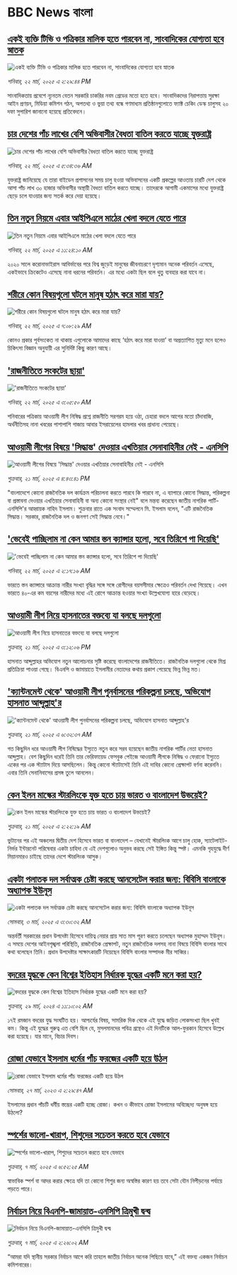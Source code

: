 # BBC News বাংলা## [একই ব্যক্তি টিভি ও পত্রিকার মালিক হতে পারবেন না, সাংবাদিকের যোগ্যতা হবে স্নাতক](https://www.bbc.com/bengali/articles/cdx288d7pzxo?at_campaign=githubrss)![একই ব্যক্তি টিভি ও পত্রিকার মালিক হতে পারবেন না, সাংবাদিকের যোগ্যতা হবে স্নাতক](https://ichef.bbci.co.uk/ace/standard/240/cpsprodpb/8edb/live/5c852ec0-0722-11f0-8c87-edb635ee3d20.jpg)_শনিবার, ২২ মার্চ, ২০২৫ এ ২:২৯:৪৪ PM_সাংবাদিকতায় প্রবেশে ন্যূনতম বেতন সরকারি চাকরির নবম গ্রেডের মতো হতে হবে। সাংবাদিকদের নিরাপত্তায় সুরক্ষা আইন প্রণয়ন, মিডিয়া কমিশন গঠন, অপতথ্য ও ভুয়া তথ্য বন্ধে গণমাধ্যম প্রতিষ্ঠানগুলোতে ফ্যাক্ট চেকিং ডেস্ক চালুসহ ২০ দফা সুপারিশ জানানো হয়েছে প্রতিবেদনে।## [চার দেশের পাঁচ লাখের বেশি অভিবাসীর বৈধতা বাতিল করতে যাচ্ছে যুক্তরাষ্ট্র](https://www.bbc.com/bengali/articles/c0egjde8gypo?at_campaign=githubrss)![চার দেশের পাঁচ লাখের বেশি অভিবাসীর বৈধতা বাতিল করতে যাচ্ছে যুক্তরাষ্ট্র](https://ichef.bbci.co.uk/ace/standard/240/cpsprodpb/6bca/live/2aea8400-06cd-11f0-88b7-5556e7b55c5e.jpg)_শনিবার, ২২ মার্চ, ২০২৫ এ ৫:৩৪:৩৬ AM_যুক্তরাষ্ট্র জানিয়েছে যে তারা বাইডেন প্রশাসনের সময় চালু হওয়া অভিবাসনের একটি প্রকল্পের আওতায় চারটি দেশ থেকে আসা পাঁচ লাখ ৩০ হাজার অভিবাসীর অস্থায়ী বৈধতা বাতিল করতে যাচ্ছে। তাদেরকে আগামী একমাসের মধ্যে যুক্তরাষ্ট্র ছেড়ে চলে যাওয়ার জন্য সতর্ক করে দেয়া হয়েছে।## [তিন নতুন নিয়মে এবার আইপিএলে মাঠের খেলা বদলে যেতে পারে](https://www.bbc.com/bengali/articles/crrdvpgkqndo?at_campaign=githubrss)![তিন নতুন নিয়মে এবার আইপিএলে মাঠের খেলা বদলে যেতে পারে](https://ichef.bbci.co.uk/ace/standard/240/cpsprodpb/019e/live/5d3d9d90-0707-11f0-94d4-6f954f5dcfa3.jpg)_শনিবার, ২২ মার্চ, ২০২৫ এ ১১:২৪:১০ AM_২০২০ সালে করোনাভাইরাস আবির্ভাবের পরে বিশ্ব জুড়েই মানুষের জীবনাচরণে দৃশ্যমান অনেক পরিবর্তন এসেছে, একইভাবে ক্রিকেটেও এসেছে নানা ধরনের পরিবর্তন। এর মধ্যে একটা ছিল বলে থুতু ব্যবহার করা যাবে না।## [শরীরে কোন বিষয়গুলো ঘটলে মানুষ হঠাৎ করে মারা যায়?](https://www.bbc.com/bengali/articles/cx282k3ppepo?at_campaign=githubrss)![শরীরে কোন বিষয়গুলো ঘটলে মানুষ হঠাৎ করে মারা যায়?](https://ichef.bbci.co.uk/ace/standard/240/cpsprodpb/de11/live/622b0ae0-af05-11ef-8ab9-9192db313061.jpg)_শনিবার, ২২ মার্চ, ২০২৫ এ ৭:০৮:২৯ AM_কোনও প্রকার পূর্বসংকেত না থাকায় এগুলোকে আমাদের কাছে ‘হঠাৎ করে মারা যাওয়া’ বা অপ্রত্যাশিত মৃত্যু মনে হলেও চিকিৎসা বিজ্ঞান অনুযায়ী এর সুনির্দিষ্ট কিছু কারণ আছে।## ['রাজনীতিতে সংকটের ছায়া'](https://www.bbc.com/bengali/articles/c9de896pdq7o?at_campaign=githubrss)!['রাজনীতিতে সংকটের ছায়া'](https://ichef.bbci.co.uk/ace/standard/240/cpsprodpb/0b9c/live/764d6e90-06c7-11f0-93a4-171bd940979e.jpg)_শনিবার, ২২ মার্চ, ২০২৫ এ ৩:০৫:৫০ AM_শনিবারের পত্রিকায় আওয়ামী লীগ নিষিদ্ধ প্রশ্নে রাজনীতি সরগরম হয়ে ওঠা, চেহারা বদলে আগের মতো চাঁদাবাজি, অর্থনীতিসহ নানা খবরের পাশাপাশি গাজায় আবার ইসরায়েলের হামলার খবর প্রাধান্য পেয়েছে।## [আওয়ামী লীগের বিষয়ে 'সিদ্ধান্ত' দেওয়ার এখতিয়ার সেনাবাহিনীর নেই - এনসিপি](https://www.bbc.com/bengali/articles/cewkrkwd871o?at_campaign=githubrss)![আওয়ামী লীগের বিষয়ে 'সিদ্ধান্ত' দেওয়ার এখতিয়ার সেনাবাহিনীর নেই - এনসিপি](https://ichef.bbci.co.uk/ace/standard/240/cpsprodpb/8083/live/fda622c0-0671-11f0-94d4-6f954f5dcfa3.png)_শুক্রবার, ২১ মার্চ, ২০২৫ এ ৪:৪৩:৪১ PM_"বাংলাদেশে কোনো রাজনৈতিক দল কার্যক্রম পরিচালনা করতে পারবে কি পারবে না, এ ব্যাপারে কোনো সিদ্ধান্ত, পরিকল্পনা বা প্রস্তাবনা দেওয়ার এখতিয়ার সেনাবাহিনী বা অন্য কোনো সংস্থার নেই" বলে মন্তব্য করেছেন জাতীয় নাগরিক পার্টি-এনসিপি'র আহ্বায়ক নাহিদ ইসলাম। শুক্রবার রাতে এক সংবাদ সম্মেলনে মি. ইসলাম বলেন, "এটি রাজনৈতিক সিদ্ধান্ত। সরকার, রাজনৈতিক দল ও জনগণ সেই সিদ্ধান্ত নেবে।"## ['ভেবেই পাচ্ছিলাম না কেন আমার স্তন ক্যান্সার হলো, সবে তিরিশে পা দিয়েছি'](https://www.bbc.com/bengali/articles/c9wp0r29qrlo?at_campaign=githubrss)!['ভেবেই পাচ্ছিলাম না কেন আমার স্তন ক্যান্সার হলো, সবে তিরিশে পা দিয়েছি'](https://ichef.bbci.co.uk/ace/standard/240/cpsprodpb/b19a/live/624aa640-0638-11f0-94d4-6f954f5dcfa3.jpg)_শনিবার, ২২ মার্চ, ২০২৫ এ ২:১৭:১৬ AM_ভারতে স্তন ক্যান্সারে আক্রান্ত নারীর সংখ্যা বৃদ্ধির সঙ্গে সঙ্গে রোগীদের বয়সসীমার ক্ষেত্রেও পরিবর্তন দেখা গিয়েছে। এখন ভারতে ৪০-এর কম বয়সের নারীদের মধ্যে এই রোগে আক্রান্ত হওয়ার সংখ্যা উল্লেখযোগ্য হারে বেড়েছে।## [আওয়ামী লীগ নিয়ে হাসনাতের বক্তব্যে যা বলছে দলগুলো](https://www.bbc.com/bengali/articles/c62zeryn1zzo?at_campaign=githubrss)![আওয়ামী লীগ নিয়ে হাসনাতের বক্তব্যে যা বলছে দলগুলো](https://ichef.bbci.co.uk/ace/standard/240/cpsprodpb/0671/live/5980b580-066b-11f0-8777-f3a97186d396.jpg)_শুক্রবার, ২১ মার্চ, ২০২৫ এ ৩:১২:০৬ PM_হাসনাত আব্দুল্লাহর অভিযোগ নতুন আলোচনার সৃষ্টি করেছে  বাংলাদেশের রাজনীতিতে। রাজনৈতিক দলগুলো থেকে মিশ্র  প্রতিক্রিয়া পাওয়া গেছে।  বিএনপি ও জামায়াতে ইসলামীর নেতাদের কথায়  প্রকাশ পেয়েছে ভিন্ন ভিন্ন মত।## ['ক্যান্টনমেন্ট থেকে' আওয়ামী লীগ পুনর্বাসনের পরিকল্পনা চলছে, অভিযোগ হাসনাত আব্দুল্লাহ'র](https://www.bbc.com/bengali/articles/cg5d357mnveo?at_campaign=githubrss)!['ক্যান্টনমেন্ট থেকে' আওয়ামী লীগ পুনর্বাসনের পরিকল্পনা চলছে, অভিযোগ হাসনাত আব্দুল্লাহ'র](https://ichef.bbci.co.uk/ace/standard/240/cpsprodpb/5d52/live/151e0bf0-0601-11f0-94d4-6f954f5dcfa3.jpg)_শুক্রবার, ২১ মার্চ, ২০২৫ এ ৬:৩২:৩৭ AM_গত কিছুদিন ধরে আওয়ামী লীগ নিষিদ্ধের ইস্যুতে নতুন করে সরব হয়েছেন জাতীয় নাগরিক পার্টির নেতা হাসনাত আব্দুল্লাহ। বেশ কিছুদিন ধরেই তিনি তার ভেরিফায়েড ফেসবুক পেইজে আওয়ামী লীগকে নিষিদ্ধ ও ফেরানো ইস্যুতে একের পর এক স্ট্যাটাস দিয়ে আসছিলেন। কিন্তু কোনো স্ট্যাটাসেই তিনি এই দাবির কোনো প্রেক্ষাপট বর্ণনা করেননি। এবার তিনি সেনানিবাসের প্রসঙ্গ তুলে আনলেন।## [কেন ইলন মাস্কের স্টারলিংকে যুক্ত হতে চায় ভারত ও বাংলাদেশ উভয়েই?](https://www.bbc.com/bengali/articles/crlxw8x831yo?at_campaign=githubrss)![কেন ইলন মাস্কের স্টারলিংকে যুক্ত হতে চায় ভারত ও বাংলাদেশ উভয়েই?](https://ichef.bbci.co.uk/ace/standard/240/cpsprodpb/6ec6/live/f2f45560-04c6-11f0-97d3-37df2b293ed1.jpg)_শুক্রবার, ২১ মার্চ, ২০২৫ এ ২:২২:১৯ AM_ভুটানের পর এই অঞ্চলের দ্বিতীয় দেশ হিসেবে ভারত বা বাংলাদেশ – যেখানেই স্টারলিংক আগে চালু হোক, স্যাটেলাইট-নির্ভর ইন্টারনেট পরিষেবার একটা চাহিদা যে এই দেশগুলোও অনুভব করছে সেই ইঙ্গিত কিন্তু স্পষ্ট। এমনকি গৃহযুদ্ধে দীর্ণ মিয়ানমারও চাইছে তাদের দেশে স্টারলিংক আসুক।## [একটা পলাতক দল সর্বাত্মক চেষ্টা করছে আনসেটেল করার জন্য:  বিবিসি বাংলাকে অধ্যাপক ইউনূস ](https://www.bbc.com/bengali/articles/cn4yy9gr8dlo?at_campaign=githubrss)![একটা পলাতক দল সর্বাত্মক চেষ্টা করছে আনসেটেল করার জন্য:  বিবিসি বাংলাকে অধ্যাপক ইউনূস ](https://ichef.bbci.co.uk/ace/standard/240/cpsprodpb/62c1/live/00c95a20-f5bb-11ef-896e-d7e7fb1719a4.jpg)_সোমবার, ৩ মার্চ, ২০২৫ এ ৩:৩০:৩২ AM_অন্তর্বর্তী সরকারের প্রধান উপদেষ্টা হিসেবে দায়িত্ব নেয়ার প্রায় সাত মাস পূরণ করতে চলেছেন অধ্যাপক মুহাম্মদ ইউনূস। এ সময়ে দেশের আইনশৃঙ্খলা পরিস্থিতি, রাজনৈতিক প্রেক্ষাপট, নতুন রাজনৈতিক দলসহ নানা বিষয়ে বিবিসি বাংলার সাথে কথা বলেছেন তিনি। প্রধান উপদেষ্টার সাক্ষাৎকারটি নিয়েছেন বিবিসি বাংলার সম্পাদক মীর সাব্বির।## [বদরের যুদ্ধকে কেন বিশ্বের ইতিহাস নির্ধারক যুদ্ধের একটি মনে করা হয়?](https://www.bbc.com/bengali/articles/c2v92ydq8jyo?at_campaign=githubrss)![বদরের যুদ্ধকে কেন বিশ্বের ইতিহাস নির্ধারক যুদ্ধের একটি মনে করা হয়?](https://ichef.bbci.co.uk/ace/standard/240/cpsprodpb/1a54/live/11b49b60-edb0-11ee-860f-4b0b053e4cd0.jpg)_শুক্রবার, ২৯ মার্চ, ২০২৪ এ ১১:১০:০২ AM_১৭ই রমজান বদরের যুদ্ধ সংঘটিত হয়। আশ্চর্যের বিষয়, সামরিক দিক থেকে এই যুদ্ধে জড়িত লোকসংখ্যা ছিল খুবই কম। কিন্তু এই যুদ্ধের গুরুত্ব এত বেশি ছিল যে, মুসলমানদের পবিত্র গ্রন্থেও এই দিনটিকে আল-ফুরকান হিসেবে উল্লেখ করা হয়েছে। যার মানে, বিচার দিবস।## [রোজা যেভাবে ইসলাম ধর্মের পাঁচ ফরজের একটি হয়ে উঠল](https://www.bbc.com/bengali/articles/c3g54741n7xo?at_campaign=githubrss)![রোজা যেভাবে ইসলাম ধর্মের পাঁচ ফরজের একটি হয়ে উঠল](https://ichef.bbci.co.uk/ace/standard/240/cpsprodpb/4189/live/d60d8e90-cbe7-11ed-b78d-cd916892f770.jpg)_সোমবার, ২৭ মার্চ, ২০২৩ এ ২:২৯:৪৭ AM_ইসলামের প্রধান পাঁচটি ধর্মীয় স্তম্ভের একটি হচ্ছে রোজা। কখন ও কীভাবে রোজা ইসলামের অবিচ্ছেদ্য অনুষঙ্গ হয়ে উঠলো?## [স্পর্শের ভালো-খারাপ, শিশুদের সচেতন করতে হবে যেভাবে](https://www.bbc.com/bengali/articles/cq8y7ejvzjxo?at_campaign=githubrss)![স্পর্শের ভালো-খারাপ, শিশুদের সচেতন করতে হবে যেভাবে](https://ichef.bbci.co.uk/ace/standard/240/cpsprodpb/3150/live/3c68c8f0-faa6-11ef-815c-cf37b1275dcf.jpg)_শুক্রবার, ৭ মার্চ, ২০২৫ এ ৬:৫২:২৫ AM_স্বাভাবিক স্পর্শ বা আদর করার ক্ষেত্রে যদি তা কোনো শিশুর জন্য অস্বস্তির কারণ হয় তবে সেটা যৌন নিপীড়নের পর্যায়ে পড়তে পারে।## [নির্বাচন নিয়ে বিএনপি-জামায়াত-এনসিপি ত্রিমুখী দ্বন্দ্ব ](https://www.bbc.com/bengali/articles/cj4nwwdxy2wo?at_campaign=githubrss)![নির্বাচন নিয়ে বিএনপি-জামায়াত-এনসিপি ত্রিমুখী দ্বন্দ্ব ](https://ichef.bbci.co.uk/ace/standard/240/cpsprodpb/05c9/live/86d96b70-fa78-11ef-9e61-71ee71f26eb1.jpg)_শুক্রবার, ৭ মার্চ, ২০২৫ এ ২:২৬:০২ AM_“আমরা যদি স্থানীয় সরকার নির্বাচন আগে করি তাহলে জাতীয় নির্বাচন অনেক পিছিয়ে যাবে,” এই বক্তব্য একজন নির্বাচন কমিশনারের।